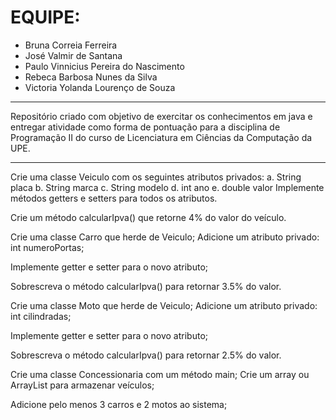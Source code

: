 <h1>EQUIPE:</h1>

- Bruna Correia Ferreira
- José Valmir de Santana
- Paulo Vinnicius Pereira do Nascimento
- Rebeca Barbosa Nunes da Silva
- Victoria Yolanda Lourenço de Souza


----------------------------------------------------------------------------------------------------------------------------------------

Repositório criado com objetivo de exercitar os conhecimentos em java e entregar atividade como forma de pontuação para a disciplina de Programação II do curso de Licenciatura em Ciências da Computação da UPE.

----------------------------------------------------------------------------------------------------------------------------------------


Crie uma classe Veiculo com os seguintes atributos privados: a. String placa b. String marca c. String modelo d. int ano e. double valor
Implemente métodos getters e setters para todos os atributos. 

Crie um método calcularIpva() que retorne 4% do valor do veículo. 

Crie uma classe Carro que herde de Veiculo;
Adicione um atributo privado: int numeroPortas;

Implemente getter e setter para o novo atributo;

Sobrescreva o método calcularIpva() para retornar 3.5% do valor.

Crie uma classe Moto que herde de Veiculo;
Adicione um atributo privado: int cilindradas;

Implemente getter e setter para o novo atributo;

Sobrescreva o método calcularIpva() para retornar 2.5% do valor.

Crie uma classe Concessionaria com um método main;
Crie um array ou ArrayList para armazenar veículos;

Adicione pelo menos 3 carros e 2 motos ao sistema;

